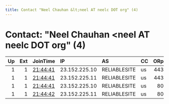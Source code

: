 ```yaml
---
title: Contact "Neel Chauhan &lt;neel AT neelc DOT org" (4)
---
```


# Contact: "Neel Chauhan &lt;neel AT neelc DOT org" (4)

|   Up |   Ext | JoinTime                                                                                              | IP            | AS           | CC   |   ORp |   Dirp | OS   | Version   | Nickname   |   eFamMembers |
|-----:|------:|:------------------------------------------------------------------------------------------------------|:--------------|:-------------|:-----|------:|-------:|:-----|:----------|:-----------|--------------:|
|    1 |     1 | [21:44:41](https://nusenu.github.io/OrNetStats/w/relay/213E08012772EDDA86A6AC7B3B6DD5C42418F367.html) | 23.152.225.10 | RELIABLESITE | us   |   443 |      0 | BSD  | 0.4.7.13  | QeruExitQ  |            26 |
|    1 |     1 | [21:44:41](https://nusenu.github.io/OrNetStats/w/relay/259504D4062CC95A6B14A01EA17C5BB1961FEE7E.html) | 23.152.225.11 | RELIABLESITE | us   |   443 |      0 | BSD  | 0.4.7.13  | QeruExitS  |            26 |
|    1 |     1 | [21:44:41](https://nusenu.github.io/OrNetStats/w/relay/E16A218C03FD5E0AF368C55CFD091BBEE0ADBF8C.html) | 23.152.225.10 | RELIABLESITE | us   |    80 |      0 | BSD  | 0.4.7.13  | QeruExitR  |            26 |
|    1 |     1 | [21:44:42](https://nusenu.github.io/OrNetStats/w/relay/C045FF7B925E5E2272B2F1A4DD648DE5592AE1E4.html) | 23.152.225.11 | RELIABLESITE | us   |    80 |      0 | BSD  | 0.4.7.13  | QeruExitT  |            26 |
